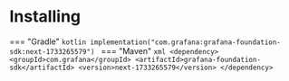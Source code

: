 # Installing

=== "Gradle"
    ```kotlin
    implementation("com.grafana:grafana-foundation-sdk:next-1733265579")
    ```
=== "Maven"
    ```xml
    <dependency>
        <groupId>com.grafana</groupId>
        <artifactId>grafana-foundation-sdk</artifactId>
        <version>next-1733265579</version>
    </dependency>
    ```
